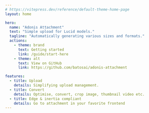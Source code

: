 ```yaml
---
# https://vitepress.dev/reference/default-theme-home-page
layout: home

hero:
  name: "Adonis Attachment"
  text: "Simple upload for Lucid models."
  tagline: "Automatically generating various sizes and formats."
  actions:
    - theme: brand
      text: Getting started
      link: /guide/start-here
    - theme: alt
      text: View on GitHub
      link: https://github.com/batosai/adonis-attachment

features:
  - title: Upload
    details: Simplifying upload management.
  - title: Convert
    details: Optimise, convert, crop image, thumbnail video etc.
  - title: Edge & inertia compliant
    details: Go to attachment in your favorite frontend
---
```


